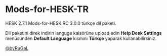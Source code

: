 # Mods-for-HESK-TR
HESK 2.7.1 Mods-for-HESK RC 3.0.0 türkçe dil paketi.

Dil paketini direk indirin languge kalsörüne upload edin <i class="icon-cog"></i>**Help Desk Settings** menüsünden **Default Language** kısmını **Türkçe** yaparak kullanabilirsiniz.

[@byRuGaL](https://twitter.com/byRuGaL)


